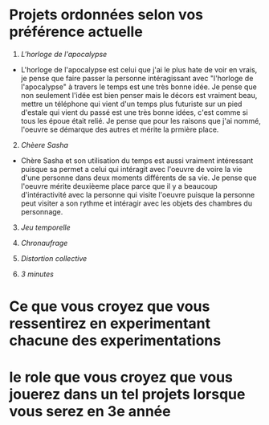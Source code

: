 
# Projets ordonnées selon vos préférence actuelle
1. *L'horloge de l'apocalypse*
  - L'horloge de l'apocalypse est celui que j'ai le plus hate de voir en vrais, je pense que faire passer la personne intéragissant avec "l'horloge de l'apocalypse" à travers le       temps est une très bonne idée. Je pense que non seulement l'idée est bien penser mais le décors est vraiment beau, mettre un téléphone qui vient d'un temps plus futuriste sur     un pied d'estale qui vient du passé est une très bonne idées, c'est comme si tous les époue était relié. Je pense que pour les raisons que j'ai nommé, l'oeuvre se démarque des      autres et mérite la prmière place.



2. *Chèere Sasha*
- Chère Sasha et son utilisation du temps est aussi vraiment intéressant puisque sa permet a celui qui intéragit avec l'oeuvre de voire la vie d'une personne dans deux moments différents de sa vie. Je pense que l'oeuvre mérite deuxièeme place parce que il y a beaucoup d'intéractivité avec la personne qui visite l'oeuvre puisque la personne peut visiter a son rythme et intéragir avec les objets des chambres du personnage.




3. *Jeu temporelle*






7. *Chronaufrage*
8. *Distortion collective*
9. *3 minutes*


# Ce que vous croyez que vous ressentirez en experimentant chacune des experimentations

# le role que vous croyez que vous jouerez dans un tel projets lorsque vous serez en 3e année
